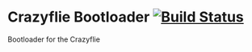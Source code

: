 # Crazyflie Bootloader [![Build Status](https://travis-ci.org/bitcraze/crazyflie-bootloader.svg)](https://travis-ci.org/bitcraze/crazyflie-bootloader)

Bootloader for the Crazyflie